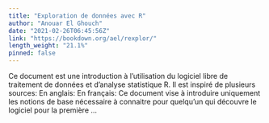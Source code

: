 ```yaml
---
title: "Exploration de données avec R"
author: "Anouar El Ghouch"
date: "2021-02-26T06:45:56Z"
link: "https://bookdown.org/ael/rexplor/"
length_weight: "21.1%"
pinned: false
---
```


 Ce document est une introduction à l’utilisation du logiciel libre de traitement de données et d’analyse statistique R. Il est inspiré de plusieurs sources: En anglais: En français: Ce document vise à introduire uniquement les notions de base nécessaire à connaitre pour quelqu’un qui découvre le logiciel pour la première ...
